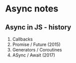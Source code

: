# Async notes

## Async in JS - history

1. Callbacks
2. Promise / Future (2015)
3. Generators / Coroutines
4. ASync / Await (2017)